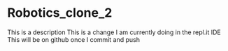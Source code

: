 # Robotics_clone_2
This is a description
This is a change I am currently doing in the repl.it IDE
This will be on github once I commit and push
